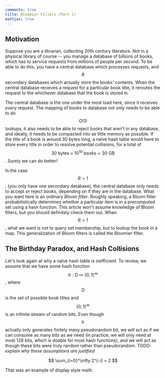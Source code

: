 ```yaml
---
comments: true
title: Bloomier Filters (Part 1)
mathjax: true
---
```


## Motivation

Suppose you are a librarian, collecting 20th century literature. Not in a physical
library of course -- you manage a database of billions of books, which has to service requests
from millions of people per second. To be able to do this, you have a central
database which processes requests, and $$R$$ secondary databases which actually
store the books' contents. When the central database receives a request for a particular
book title, it reroutes the request to the whichever database that the book is stored in.

The central database is the one under the most load here, since it receives *every* request.
The mapping of books to database not only needs to be able to do $$O(1)$$ lookups, 
it also needs to be able to reject books that
aren't in any database, and ideally, it needs to be compacted
into as little memory as possible. If the title
of a book is around 30 bytes long, a naïve hash table would have to store every title
in order to resolve potential collisions, for a total of $$30\text{ bytes}\times 10^{10}\text{ books}=30\text{ GB}$$.
Surely we can do better!

In the case $$R=1$$, (you only have one secondary database), the central database only
needs to accept or reject books, depending on if they are in the database. What you want here is
an ordinary *Bloom filter*. Roughly speaking, a Bloom filter probabilistically determines whether
a particular item is in a precomputed set using a hash function. This article won't assume knowledge
of Bloom filters, but you should definitely check them out. When $$R > 1$$, what we want is not
to query set membership, but to lookup the book in a map. This generalization of Bloom filters is called
the Bloomier filter.

## The Birthday Paradox, and Hash Collisions

Let's look again at why a naïve hash table is inefficient. To review, we assume that we
have some hash function $$h : D\mapsto \{0, 1\}^\infty$$, where $$D$$ is the set of possible book
titles and $$\{0, 1\}^\infty$$ is an infinite stream of random bits. Even though $$h$$ actually
only generates finitely many pseudorandom bit, we will act as if we can consume as many bits
as we need (in practice, we will only need at most 128 bits, which is doable for most hash functions),
and we will act as though these bits were truly random rather than pseudorandom. *TODO: explain why
these assumptions are justified*

$$ \sum_{i=0}^\infty 2^{-i} = 2 $$

That was an example of display style math.


